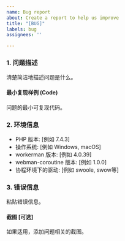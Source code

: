 ```yaml
---
name: Bug report
about: Create a report to help us improve
title: "[BUG]"
labels: bug
assignees: ''

---
```


### 1. 问题描述

清楚简洁地描述问题是什么。

#### 最小复现样例 (Code)

问题的最小可复现代码。

### 2. 环境信息

- PHP 版本: [例如 7.4.3]
- 操作系统: [例如 Windows, macOS]
- workerman 版本: [例如 4.0.39]
- webman-coroutine 版本: [例如 1.0.0]
- 协程环境下的驱动: [例如 swoole, swow等]

### 3. 错误信息

粘贴错误信息。

#### 截图 [可选]

如果适用，添加问题相关的截图。
